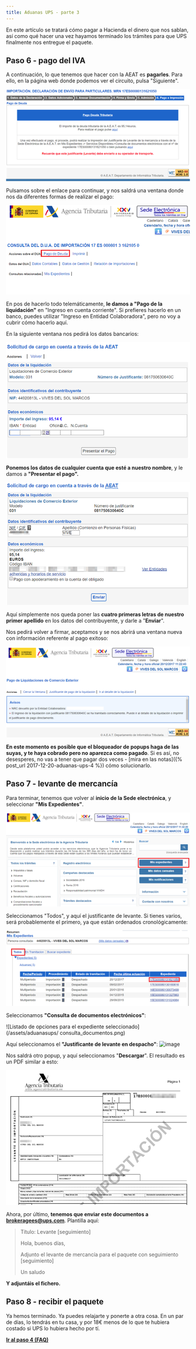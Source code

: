 ```yaml
---
title: Aduanas UPS - parte 3
---
```


En este artículo se tratará cómo pagar a Hacienda el dinero que nos sablan, así como qué hacer una vez hayamos terminado los trámites para que UPS finalmente nos entregue el paquete.
<!--more-->
## Paso 6 - pago del IVA

A continuación, lo que tenemos que hacer con la AEAT es **pagarles**. Para ello, en la página web donde podemos ver el circuito, pulsa "Siguiente".

![Página donde se solicita el pago de las tasas](/assets/aduanasups/pago.png)

Pulsamos sobre el enlace para continuar, y nos saldrá una ventana donde nos da diferentes formas de realizar el pago:

![Listado de diferentes métodos de pagos admitidos por la AEAT](/assets/aduanasups/pago_dua.png)

En pos de hacerlo todo telemáticamente, **le damos a "Pago de la liquidación"** en "Ingreso en cuenta corriente". Si prefieres hacerlo en un banco, puedes utilizar "Ingreso en Entidad Colaboradora", pero no voy a cubrir cómo hacerlo aquí.

En la siguiente ventana nos pedirá los datos bancarios:

![Formulario a rellenar con datos de la cuenta corriente](/assets/aduanasups/cc.png)

**Ponemos los datos de cualquier cuenta que esté a nuestro nombre**, y le damos a **"Presentar el pago".**

![Formulario donde se debe rellenar el apellido](/assets/aduanasups/cc_2.png)

Aquí simplemente nos queda poner las **cuatro primeras letras de nuestro primer apellido** en los datos del contribuyente, y darle a "**Enviar**".

Nos pedirá volver a firmar, aceptamos y se nos abrirá una ventana nueva con información referente al pago exitoso:

![Página mostrada en caso de pago exitoso](/assets/aduanasups/pago_exitoso.png)

**En este momento es posible que el bloqueador de popups haga de las suyas, y te haya cobrado pero no aparezca como pagado**. Si es así, no desesperes, no vas a tener que pagar dos veces - [mira en las notas]({% post_url 2017-12-20-aduanas-ups-4 %}) cómo solucionarlo.

## Paso 7 - levante de mercancía

Para terminar, tenemos que volver al **inicio de la Sede electrónica**, y seleccionar **"Mis Expedientes"**.

![Botón de "Mis expedientes" en el inicio de la Sede electrónica](/assets/aduanasups/mis_expedientes.png)

Seleccionamos "Todos", y aquí el justificante de levante. Si tienes varios, será probablemente el primero, ya que están ordenados cronológicamente:

![Listado de todos los expedientes](/assets/aduanasups/expediente_todos.png)

Seleccionamos **"Consulta de documentos electrónicos"**:

![Listado de opciones para el expediente seleccionado](/assets/aduanasups/	consulta_documentos.png)

Aquí seleccionamos el **"Justificante de levante en despacho"**:
![image](https://66.media.tumblr.com/734d25b09f6349691c351d0497774b47/tumblr_inline_p199hzugNQ1qagejg_540.png)

Nos saldrá otro popup, y aquí seleccionamos "**Descargar**". El resultado es un PDF similar a esto:

![Justificante de levante de mercancía](/assets/aduanasups/justificante.png)

Ahora, por último, **tenemos que enviar este documentos a [brokeragees@ups.com](mailto:brokeragees@ups.com)**. Plantilla aquí:

> Título: Levante [seguimiento]
> 
> Hola, buenos días,
> 
> Adjunto el levante de mercancía para el paquete con seguimiento [seguimiento]
> 
> Un saludo

**Y adjuntáis el fichero.**

## Paso 8 - recibir el paquete

Ya hemos terminado. Ya puedes relajarte y ponerte a otra cosa. En un par de días, lo tendrás en tu casa, y por 18€ menos de lo que te hubiera costado si UPS lo hubiera hecho por tí.

**[Ir al paso 4 (FAQ)](2017-12-20-aduanas-ups-4.md)**
